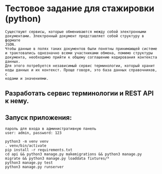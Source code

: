 # Тестовое задание для стажировки (python)
    Существуют сервисы, которые обмениваются между собой электронными документами. Электронный документ представляет собой структуру в формате
    JSON.
    Чтобы данные в полях таких документов были понятны принимающей системе и трактовались однозначно всеми участниками обмена, помимо структуры
    документа, необходимо прийти к общему соглашению кодирования контекста данных.
    Для этого потребуется независимый сервис терминологии, который хранит коды данных и их контекст. Проще говоря, это база данных справочников, с
    кодами и значениями.
## Разработать сервис терминологии и REST API к нему.

## Запуск приложения:
    пароль для входа в административную панель
    user: admin, password: 123
```shell
python3 -m venv venv
. venv/bin/activate
pip install -r requirements.txt
cd api && python3 manage.py makemigrations && python3 manage.py migrate && python3 manage.py loaddata fixtures/*
python3 manage.py test
python3 manage.py runserver
```